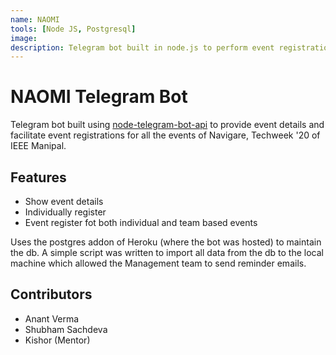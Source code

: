 ```yaml
---
name: NAOMI
tools: [Node JS, Postgresql]
image:
description: Telegram bot built in node.js to perform event registrations for Navigare (Techweek 19-20)
---
```


# NAOMI Telegram Bot

Telegram bot built using [node-telegram-bot-api](https://github.com/yagop/node-telegram-bot-api) to provide event details and facilitate event registrations for all the events of Navigare, Techweek '20 of IEEE Manipal.

## Features
 - Show event details
 - Individually register
 - Event register fot both individual and team based events

Uses the postgres addon of Heroku (where the bot was hosted) to maintain the db. A simple script was written to import all data from the db to the local machine which allowed the Management team to send reminder emails.

## Contributors
 - Anant Verma
 - Shubham Sachdeva
 - Kishor (Mentor)
